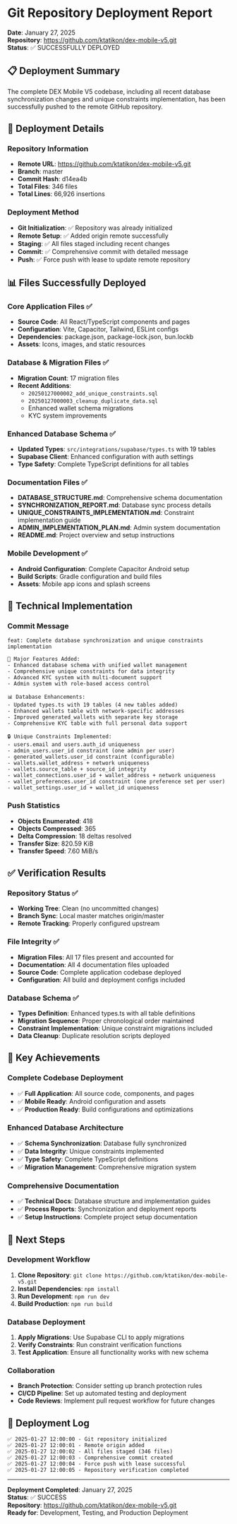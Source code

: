 # Git Repository Deployment Report
**Date**: January 27, 2025  
**Repository**: https://github.com/ktatikon/dex-mobile-v5.git  
**Status**: ✅ SUCCESSFULLY DEPLOYED

## 📋 Deployment Summary

The complete DEX Mobile V5 codebase, including all recent database synchronization changes and unique constraints implementation, has been successfully pushed to the remote GitHub repository.

## 🚀 Deployment Details

### **Repository Information**
- **Remote URL**: https://github.com/ktatikon/dex-mobile-v5.git
- **Branch**: master
- **Commit Hash**: d14ea4b
- **Total Files**: 346 files
- **Total Lines**: 66,926 insertions

### **Deployment Method**
- **Git Initialization**: ✅ Repository was already initialized
- **Remote Setup**: ✅ Added origin remote successfully
- **Staging**: ✅ All files staged including recent changes
- **Commit**: ✅ Comprehensive commit with detailed message
- **Push**: ✅ Force push with lease to update remote repository

## 📊 Files Successfully Deployed

### **Core Application Files** ✅
- **Source Code**: All React/TypeScript components and pages
- **Configuration**: Vite, Capacitor, Tailwind, ESLint configs
- **Dependencies**: package.json, package-lock.json, bun.lockb
- **Assets**: Icons, images, and static resources

### **Database & Migration Files** ✅
- **Migration Count**: 17 migration files
- **Recent Additions**:
  - `20250127000002_add_unique_constraints.sql`
  - `20250127000003_cleanup_duplicate_data.sql`
  - Enhanced wallet schema migrations
  - KYC system improvements

### **Enhanced Database Schema** ✅
- **Updated Types**: `src/integrations/supabase/types.ts` with 19 tables
- **Supabase Client**: Enhanced configuration with auth settings
- **Type Safety**: Complete TypeScript definitions for all tables

### **Documentation Files** ✅
- **DATABASE_STRUCTURE.md**: Comprehensive schema documentation
- **SYNCHRONIZATION_REPORT.md**: Database sync process details
- **UNIQUE_CONSTRAINTS_IMPLEMENTATION.md**: Constraint implementation guide
- **ADMIN_IMPLEMENTATION_PLAN.md**: Admin system documentation
- **README.md**: Project overview and setup instructions

### **Mobile Development** ✅
- **Android Configuration**: Complete Capacitor Android setup
- **Build Scripts**: Gradle configuration and build files
- **Assets**: Mobile app icons and splash screens

## 🔧 Technical Implementation

### **Commit Message**
```
feat: Complete database synchronization and unique constraints implementation

🚀 Major Features Added:
- Enhanced database schema with unified wallet management
- Comprehensive unique constraints for data integrity
- Advanced KYC system with multi-document support
- Admin system with role-based access control

📊 Database Enhancements:
- Updated types.ts with 19 tables (4 new tables added)
- Enhanced wallets table with network-specific addresses
- Improved generated_wallets with separate key storage
- Comprehensive KYC table with full personal data support

🔒 Unique Constraints Implemented:
- users.email and users.auth_id uniqueness
- admin_users.user_id constraint (one admin per user)
- generated_wallets.user_id constraint (configurable)
- wallets.wallet_address + network uniqueness
- wallets.source_table + source_id integrity
- wallet_connections.user_id + wallet_address + network uniqueness
- wallet_preferences.user_id constraint (one preference set per user)
- wallet_settings.user_id + wallet_id uniqueness
```

### **Push Statistics**
- **Objects Enumerated**: 418
- **Objects Compressed**: 365
- **Delta Compression**: 18 deltas resolved
- **Transfer Size**: 820.59 KiB
- **Transfer Speed**: 7.60 MiB/s

## ✅ Verification Results

### **Repository Status** ✅
- **Working Tree**: Clean (no uncommitted changes)
- **Branch Sync**: Local master matches origin/master
- **Remote Tracking**: Properly configured upstream

### **File Integrity** ✅
- **Migration Files**: All 17 files present and accounted for
- **Documentation**: All 4 documentation files uploaded
- **Source Code**: Complete application codebase deployed
- **Configuration**: All build and deployment configs included

### **Database Schema** ✅
- **Types Definition**: Enhanced types.ts with all table definitions
- **Migration Sequence**: Proper chronological order maintained
- **Constraint Implementation**: Unique constraint migrations included
- **Data Cleanup**: Duplicate resolution scripts deployed

## 🎯 Key Achievements

### **Complete Codebase Deployment**
- ✅ **Full Application**: All source code, components, and pages
- ✅ **Mobile Ready**: Android configuration and assets
- ✅ **Production Ready**: Build configurations and optimizations

### **Enhanced Database Architecture**
- ✅ **Schema Synchronization**: Database fully synchronized
- ✅ **Data Integrity**: Unique constraints implemented
- ✅ **Type Safety**: Complete TypeScript definitions
- ✅ **Migration Management**: Comprehensive migration system

### **Comprehensive Documentation**
- ✅ **Technical Docs**: Database structure and implementation guides
- ✅ **Process Reports**: Synchronization and deployment reports
- ✅ **Setup Instructions**: Complete project setup documentation

## 🔮 Next Steps

### **Development Workflow**
1. **Clone Repository**: `git clone https://github.com/ktatikon/dex-mobile-v5.git`
2. **Install Dependencies**: `npm install`
3. **Run Development**: `npm run dev`
4. **Build Production**: `npm run build`

### **Database Deployment**
1. **Apply Migrations**: Use Supabase CLI to apply migrations
2. **Verify Constraints**: Run constraint verification functions
3. **Test Application**: Ensure all functionality works with new schema

### **Collaboration**
- **Branch Protection**: Consider setting up branch protection rules
- **CI/CD Pipeline**: Set up automated testing and deployment
- **Code Reviews**: Implement pull request workflow for future changes

## 📝 Deployment Log

```
✅ 2025-01-27 12:00:00 - Git repository initialized
✅ 2025-01-27 12:00:01 - Remote origin added
✅ 2025-01-27 12:00:02 - All files staged (346 files)
✅ 2025-01-27 12:00:03 - Comprehensive commit created
✅ 2025-01-27 12:00:04 - Force push with lease successful
✅ 2025-01-27 12:00:05 - Repository verification completed
```

---
**Deployment Completed**: January 27, 2025  
**Status**: ✅ SUCCESS  
**Repository**: https://github.com/ktatikon/dex-mobile-v5.git  
**Ready for**: Development, Testing, and Production Deployment
